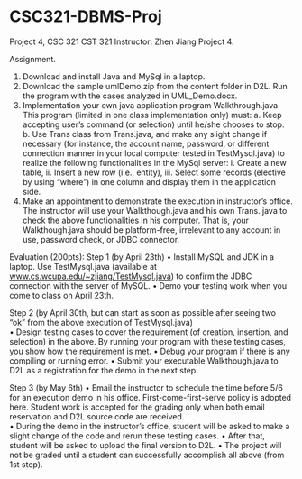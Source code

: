 # CSC321-DBMS-Proj
Project 4, CSC 321
CST 321 Instructor: Zhen Jiang                         Project 4.
									
Assignment. 
1.	Download and install Java and MySql in a laptop. 
2.	Download the sample umlDemo.zip from the content folder in D2L. Run the program with the cases analyzed in UML_Demo.docx.
3.	Implementation your own java application program Walkthrough.java. This program (limited in one class implementation only) must:
  a.	Keep accepting user’s command (or selection) until he/she chooses to stop.
  b.	Use Trans class from Trans.java, and make any slight change if necessary (for instance, the account name, password, or different 
      connection manner in your local computer tested in TestMysql.java) to realize the following functionalities in the MySql server:
        i.	Create a new table,
        ii.	Insert a new row (i.e., entity),
        iii.	Select some records (elective by using “where”) in one column and display them in the application side. 
4.	Make an appointment to demonstrate the execution in instructor’s office. The instructor will use your Walkthough.java and his own Trans.
    java to check the above functionalities in his computer. That is, your Walkthough.java should be platform-free, irrelevant to any 
    account in use, password check, or JDBC connector. 

Evaluation (200pts): 
Step 1 (by April 23th) 
  •	Install MySQL and JDK in a laptop. Use TestMysql.java (available at www.cs.wcupa.edu/~zjiang/TestMysql.java) to confirm the JDBC 
    connection with the server of MySQL. 
  •	Demo your testing work when you come to class on April 23th. 

Step 2 (by April 30th, but can start as soon as possible after seeing two “ok” from the above execution of TestMysql.java)  
  •	Design testing cases to cover the requirement (of creation, insertion, and selection) in the above. By running your program with these 
    testing cases, you show how the requirement is met. 
  •	Debug your program if there is any compiling or running error. 
  •	Submit your executable Walkthough.java to D2L as a registration for the demo in the next step. 

Step 3 (by May 6th)
  •	Email the instructor to schedule the time before 5/6 for an execution demo in his office. First-come-first-serve policy is adopted here.
    Student work is accepted for the grading only when  both email reservation and D2L source code are received.  
  •	During the demo in the instructor’s office, student will be asked to make a slight change of the code and rerun these testing cases. 
  •	After that, student will be asked to upload the final version to D2L. 
  •	The project will not be graded until a student can successfully accomplish all above (from 1st step).
